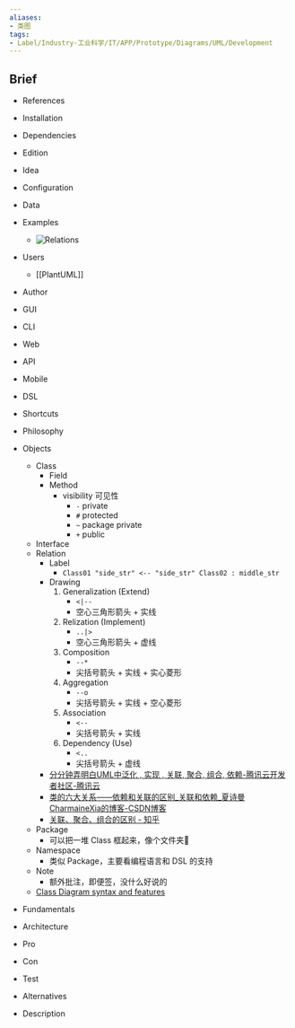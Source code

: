 ```yaml
---
aliases:
- 类图
tags:
- Label/Industry-工业科学/IT/APP/Prototype/Diagrams/UML/Development
---
```


## Brief

- References

- Installation

- Dependencies

- Edition

- Idea

- Configuration

- Data

- Examples
    - ![Relations](https://pic3.zhimg.com/v2-61af74fe4b611c85c740cececb18e4ae_r.jpg)

- Users
    - [[PlantUML]]

- Author

- GUI

- CLI

- Web

- API

- Mobile

- DSL

- Shortcuts

- Philosophy

- Objects
    - Class
        - Field
        - Method
            - visibility 可见性
                - `-` private
                - `#` protected
                - `~` package private
                - `+` public
    - Interface
    - Relation
        - Label
            - `Class01 "side_str" <-- "side_str" Class02 : middle_str`
        - Drawing
            1. Generalization (Extend)
                - `<|--`
                - 空心三角形箭头 + 实线
            2. Relization (Implement)
                - `..|>`
                - 空心三角形箭头 + 虚线
            3. Composition
                - `--*`
                - 尖括号箭头 + 实线 + 实心菱形
            4. Aggregation
                - `--o`
                - 尖括号箭头 + 实线 + 空心菱形
            5. Association
                - `<--`
                - 尖括号箭头 + 实线
            6. Dependency (Use)
                - `<..`
                - 尖括号箭头 + 虚线
        - [分分钟弄明白UML中泛化 , 实现 , 关联, 聚合, 组合, 依赖-腾讯云开发者社区-腾讯云](https://cloud.tencent.com/developer/article/1012684)
        - [类的六大关系——依赖和关联的区别\_关联和依赖\_夏诗曼CharmaineXia的博客-CSDN博客](https://blog.csdn.net/CharmaineXia/article/details/120585526)
        - [关联、聚合、组合的区别 - 知乎](https://zhuanlan.zhihu.com/p/359672087)
    - Package
        - 可以把一堆 Class 框起来，像个文件夹📁
    - Namespace
        - 类似 Package，主要看编程语言和 DSL 的支持
    - Note
        - 额外批注，即便签，没什么好说的
    - [Class Diagram syntax and features](https://plantuml.com/class-diagram)

- Fundamentals

- Architecture

- Pro

- Con

- Test

- Alternatives

- Description
